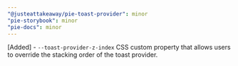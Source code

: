 ```yaml
---
"@justeattakeaway/pie-toast-provider": minor
"pie-storybook": minor
"pie-docs": minor
---
```


[Added] - `--toast-provider-z-index` CSS custom property that allows users to override the stacking order of the toast provider.
